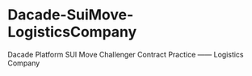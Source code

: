 # Dacade-SuiMove-LogisticsCompany
Dacade Platform SUI Move Challenger Contract Practice —— Logistics Company
